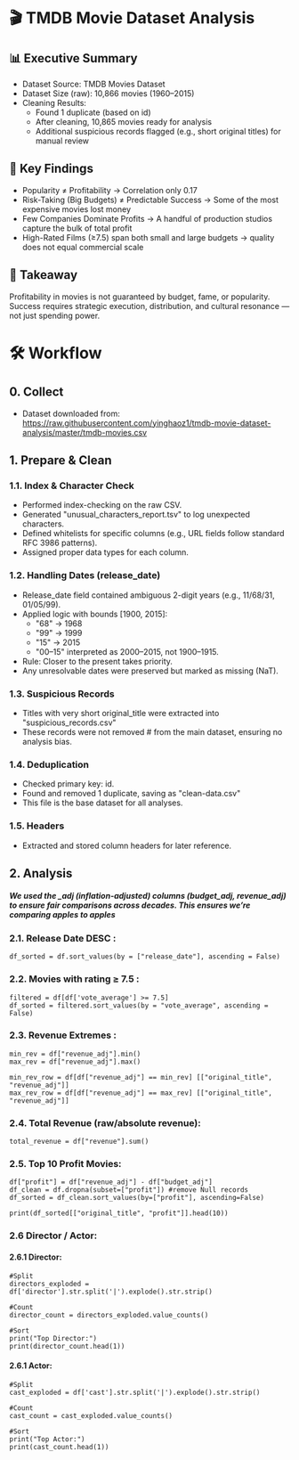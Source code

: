 # 🎬 TMDB Movie Dataset Analysis

## 📊 Executive Summary
 - Dataset Source: TMDB Movies Dataset
 - Dataset Size (raw): 10,866 movies (1960–2015)
 - Cleaning Results:
   * Found 1 duplicate (based on id)
   * After cleaning, 10,865 movies ready for analysis
   * Additional suspicious records flagged (e.g., short original titles) for manual review
     
## 🔑 Key Findings
 - Popularity ≠ Profitability → Correlation only 0.17
 - Risk-Taking (Big Budgets) ≠ Predictable Success → Some of the most expensive movies lost money
 - Few Companies Dominate Profits → A handful of production studios capture the bulk of total profit
 - High-Rated Films (≥7.5) span both small and large budgets → quality does not equal commercial scale

## 🎯 Takeaway
Profitability in movies is not guaranteed by budget, fame, or popularity. Success requires strategic execution, distribution, and cultural resonance — not just spending power.


# 🛠️ Workflow

## 0. Collect
 - Dataset downloaded from: https://raw.githubusercontent.com/yinghaoz1/tmdb-movie-dataset-analysis/master/tmdb-movies.csv

## 1. Prepare & Clean
### 1.1. Index & Character Check
  - Performed index-checking on the raw CSV.
  - Generated "unusual_characters_report.tsv" to log unexpected characters.
  - Defined whitelists for specific columns (e.g., URL fields follow standard RFC 3986 patterns).
  - Assigned proper data types for each column.

### 1.2. Handling Dates (release_date)
  - Release_date field contained ambiguous 2-digit years (e.g., 11/68/31, 01/05/99).
  - Applied logic with bounds [1900, 2015]:
    * "68" → 1968
    * "99" → 1999
    * "15" → 2015
    * "00–15" interpreted as 2000–2015, not 1900–1915.
  - Rule: Closer to the present takes priority.
  - Any unresolvable dates were preserved but marked as missing (NaT).

### 1.3. Suspicious Records
  - Titles with very short original_title were extracted into "suspicious_records.csv"
  - These records were not removed #  from the main dataset, ensuring no analysis bias.

### 1.4. Deduplication
  - Checked primary key: id.
  - Found and removed 1 duplicate, saving as "clean-data.csv"
  - This file is the base dataset for all analyses.

### 1.5. Headers
  - Extracted and stored column headers for later reference.


## 2. Analysis 
##### We used the _adj (inflation-adjusted) columns (budget_adj, revenue_adj) to ensure fair comparisons across decades. This ensures we’re comparing apples to apples
### 2.1. Release Date DESC : 
    df_sorted = df.sort_values(by = ["release_date"], ascending = False)

### 2.2. Movies with rating ≥ 7.5 : 
    filtered = df[df['vote_average'] >= 7.5]
    df_sorted = filtered.sort_values(by = "vote_average", ascending = False)

### 2.3. Revenue Extremes : 
    min_rev = df["revenue_adj"].min()
    max_rev = df["revenue_adj"].max()
    
    min_rev_row = df[df["revenue_adj"] == min_rev] [["original_title", "revenue_adj"]]
    max_rev_row = df[df["revenue_adj"] == max_rev] [["original_title", "revenue_adj"]]  

### 2.4. Total Revenue (raw/absolute revenue):
    total_revenue = df["revenue"].sum()

### 2.5. Top 10 Profit Movies:
    df["profit"] = df["revenue_adj"] - df["budget_adj"]
    df_clean = df.dropna(subset=["profit"]) #remove Null records
    df_sorted = df_clean.sort_values(by=["profit"], ascending=False)

    print(df_sorted[["original_title", "profit"]].head(10))

### 2.6 Director / Actor:
#### 2.6.1 Director:
    #Split
    directors_exploded = df['director'].str.split('|').explode().str.strip()

    #Count
    director_count = directors_exploded.value_counts()

    #Sort
    print("Top Director:")
    print(director_count.head(1))
#### 2.6.1 Actor:
    #Split
    cast_exploded = df['cast'].str.split('|').explode().str.strip()

    #Count
    cast_count = cast_exploded.value_counts()

    #Sort
    print("Top Actor:")
    print(cast_count.head(1))

